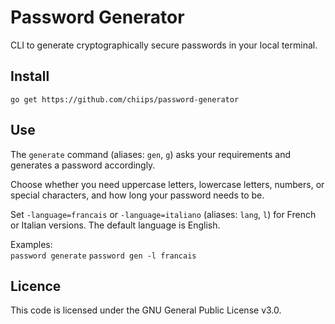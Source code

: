 # Password Generator
CLI to generate cryptographically secure passwords in your local terminal.

## Install

    go get https://github.com/chiips/password-generator

## Use

The `generate` command (aliases: `gen`, `g`) asks your requirements and generates a password accordingly.

Choose whether you need uppercase letters, lowercase letters, numbers, or special characters, and how long your password needs to be.

Set `-language=francais` or `-language=italiano` (aliases: `lang`, `l`) for French or Italian versions. The default language is English.

Examples:  
`password generate`
`password gen -l francais`  

## Licence

This code is licensed under the GNU General Public License v3.0.